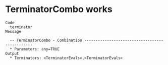 # TerminatorCombo works

    Code
      terminator
    Message
      
      -- TerminatorCombo - Combination -----------------------------------------------
      * Parameters: any=TRUE
    Output
      * Terminators: <TerminatorEvals>,<TerminatorEvals>

